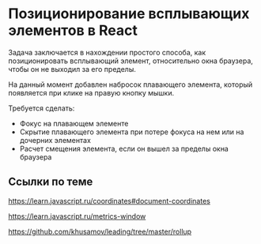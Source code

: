 Позиционирование всплывающих элементов в React
==============================================

Задача заключается в нахождении простого способа, как позиционировать всплывающий 
элемент, относительно окна браузера, чтобы он не выходил за его пределы.

На данный момент добавлен набросок плавающего элемента, который появляется при клике на правую кнопку мышки.

Требуется сделать:
- Фокус на плавающем элементе
- Скрытие плавающего элемента при потере фокуса на нем или на дочерних элементах
- Расчет смещения элемента, если он вышел за пределы окна браузера

Ссылки по теме
--------------

https://learn.javascript.ru/coordinates#document-coordinates

https://learn.javascript.ru/metrics-window

https://github.com/khusamov/leading/tree/master/rollup
